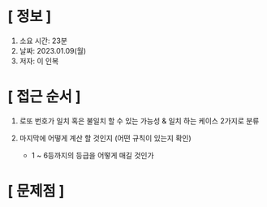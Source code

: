 # **[ 정보 ]**
1. 소요 시간: 23분
2. 날짜: 2023.01.09(월)
3. 저자: 이 인복

# **[ 접근 순서 ]**
1. 로또 번호가 일치 혹은 불일치 할 수 있는 가능성 & 일치 하는 케이스 2가지로 분류


2. 마지막에 어떻게 계산 할 것인지 (어떤 규칙이 있는지 확인)
    - 1 ~ 6등까지의 등급을 어떻게 매길 것인가

# **[ 문제점 ]**

         